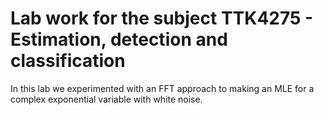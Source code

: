 # Lab work for the subject TTK4275 - Estimation, detection and classification

In this lab we experimented with an FFT approach to making an MLE for a complex exponential variable with white noise.
